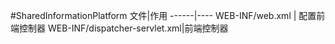 #SharedInformationPlatform
文件|作用
------|----
WEB-INF/web.xml | 配置前端控制器
WEB-INF/dispatcher-servlet.xml|前端控制器